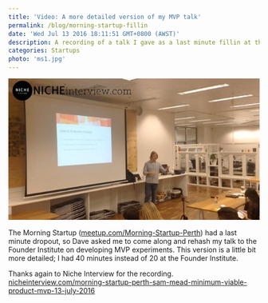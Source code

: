 ```yaml
---
title: 'Video: A more detailed version of my MVP talk'
permalink: /blog/morning-startup-fillin
date: 'Wed Jul 13 2016 18:11:51 GMT+0800 (AWST)'
description: A recording of a talk I gave as a last minute fillin at the morning startup.
categories: Startups
photo: 'ms1.jpg'
---
```


![Talking to the Morning Startup](/img/ms1.jpg)

The Morning Startup ([meetup.com/Morning-Startup-Perth](http://www.meetup.com/Morning-Startup-Perth/)) had a last minute dropout, so Dave asked me to come along and rehash my talk to the Founder Institute on developing MVP experiments. This version is a little bit more detailed; I had 40 minutes instead of 20 at the Founder Institute.

Thanks again to Niche Interview for the recording. [nicheinterview.com/morning-startup-perth-sam-mead-minimum-viable-product-mvp-13-july-2016](http://www.nicheinterview.com/morning-startup-perth-sam-mead-minimum-viable-product-mvp-13-july-2016/)
